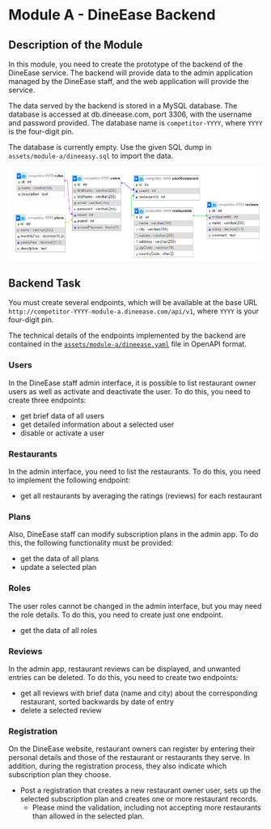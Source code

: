 # Module A - DineEase Backend

## Description of the Module
In this module, you need to create the prototype of the backend of the DineEase service. The backend will provide data to the admin application managed by the DineEase staff, and the web application will provide the service.

The data served by the backend is stored in a MySQL database. The database is accessed at db.dineease.com, port 3306, with the username and password provided. The database name is `competitor-YYYY`, where `YYYY` is the four-digit pin.

The database is currently empty. Use the given SQL dump in `assets/module-a/dineeasy.sql` to import the data.

![DineEase](assets/images/db-diagram.png)

## Backend Task

You must create several endpoints, which will be available at the base URL `http://competitor-YYYY-module-a.dineease.com/api/v1`,  where `YYYY` is your four-digit pin.

The technical details of the endpoints implemented by the backend are contained in the [`assets/module-a/dineease.yaml`](assets/module-a/dineease.yaml) file in OpenAPI format. 

### Users

In the DineEase staff admin interface, it is possible to list restaurant owner users as well as activate and deactivate the user.
To do this, you need to create three endpoints:

- get brief data of all users 
- get detailed information about a selected user
- disable or activate a user

### Restaurants

In the admin interface, you need to list the restaurants. To do this, you need to implement the following endpoint:

- get all restaurants by averaging the ratings (reviews) for each restaurant

### Plans

Also, DineEase staff can modify subscription plans in the admin app. To do this, the following functionality must be provided:

- get the data of all plans
- update a selected plan

### Roles

The user roles cannot be changed in the admin interface, but you may need the role details. To do this, you need to create just one endpoint.

- get the data of all roles

### Reviews

In the admin app, restaurant reviews can be displayed, and unwanted entries can be deleted. To do this, you need to create two endpoints:

- get all reviews with brief data (name and city) about the corresponding restaurant, sorted backwards by date of entry
- delete a selected review

### Registration

On the DineEase website, restaurant owners can register by entering their personal details and those of the restaurant or restaurants they serve. In addition, during the registration process, they also indicate which subscription plan they choose.

- Post a registration that creates a new restaurant owner user, sets up the selected subscription plan and creates one or more restaurant records.
  - Please mind the validation, including not accepting more restaurants than allowed in the selected plan.

